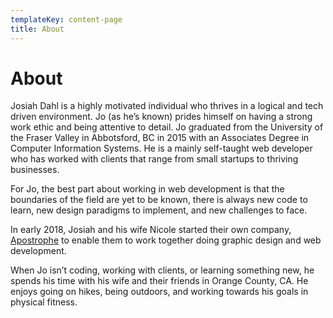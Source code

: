 ```yaml
---
templateKey: content-page
title: About
---
```


# About

Josiah Dahl is a highly motivated individual who thrives in a logical and tech driven environment. Jo (as he’s known) prides himself on having a strong work ethic and being attentive to detail. Jo graduated from the University of the Fraser Valley in Abbotsford, BC in 2015 with an Associates Degree in Computer Information Systems. He is a mainly self-taught web developer who has worked with clients that range from small startups to thriving businesses.

For Jo, the best part about working in web development is that the boundaries of the field are yet to be known, there is always new code to learn, new design paradigms to implement, and new challenges to face.

In early 2018, Josiah and his wife Nicole started their own company, [Apostrophe](https://www.madebyapostrophe.com) to
enable them to work together doing graphic design and web development.

When Jo isn’t coding, working with clients, or learning something new, he spends his time with his wife and their friends in Orange County, CA. He enjoys going on hikes, being outdoors, and working towards his goals in physical fitness.

